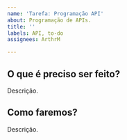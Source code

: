```yaml
---
name: 'Tarefa: Programação API'
about: Programação de APIs.
title: ''
labels: API, to-do
assignees: ArthrM

---
```


## O que é preciso ser feito?
Descrição.

## Como faremos?
Descrição.

